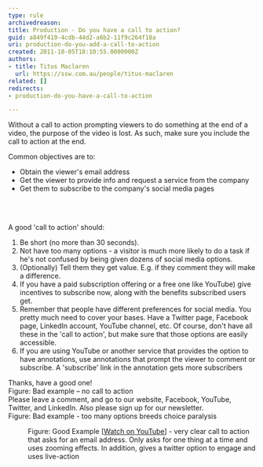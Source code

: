 ```yaml
---
type: rule
archivedreason: 
title: Production - Do you have a call to action?
guid: a849f419-4cdb-44d2-a6b2-11f9c264f18a
uri: production-do-you-add-a-call-to-action
created: 2011-10-05T18:10:55.0000000Z
authors:
- title: Titus Maclaren
  url: https://ssw.com.au/people/titus-maclaren
related: []
redirects:
- production-do-you-have-a-call-to-action

---
```



<p>Without a call to action prompting viewers to do something at the end of a video, the purpose of the video is lost. As such, make sure you include the call to action at the end.​<br></p>
Common objectives are to&#58;<ul>
<li>Obtain the viewer's email address</li>
<li>Get the viewer to provide info and request a service from the company​</li><li>Get them to subscribe to&#160;the company's social media pages<br></li></ul>
<br><excerpt class='endintro'></excerpt><br>
<p>A good 'call to action' should&#58;</p><ol><li>Be short (no more than 30 seconds).</li><li>Not have too many options -&#160;a&#160;visitor is much more likely to do a task if he's not confused by being given dozens of&#160;social media options.</li><li>(Optionally) Tell them they get value.&#160;E.g. if they comment they will make a difference.</li><li>If you have a paid subscription offering or a free one like YouTube) give incentives to subscribe now, along with the benefits subscribed users get.</li><li>Remember that people have different preferences for social media. You pretty much need to cover your bases. Have a Twitter page, Facebook page, LinkedIn account, YouTube channel, etc. Of course, don't have all these in the 'call to action', but make sure that those options are easily accessible.</li><li>If you are using YouTube or another service that provides the option to have annotations, use annotations that prompt the viewer to comment or subscribe. A 'subscribe' link&#160;in the annotation&#160;gets more subscribers</li></ol><div><div class="ssw-rteStyle-GreyBox">Thanks, have a good one!</div>
         <span class="ssw-rteStyle-FigureBad">Figure&#58; Bad example – no call to action</span></div><div class="ssw-rteStyle-GreyBox">Please leave a comment, and go to our website, Facebook, YouTube, Twitter, and LinkedIn. Also please sign up for our newsletter. </div>
   <span class="ssw-rteStyle-FigureBad">Figure&#58; Bad example - too many options breeds choice paralysis</span>

   <dl class="goodImage">
      <dt>
         <img src="/PublishingImages/Call-to-Action-Screenshot.jpg" alt="" />
      </dt><dd>Figure&#58; Good Example [<a href="http&#58;//www.youtube.com/watch?v=11ibqpnitfk">Watch on YouTube​</a>] -&#160;very clear call to action that asks for&#160;an email address. Only asks for one thing at a time and uses zooming effects. In addition, gives a twitter option to engage&#160;and uses live-action​<br></dd></dl>


